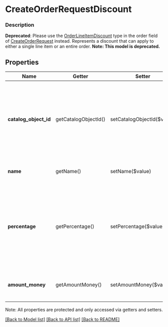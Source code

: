 # CreateOrderRequestDiscount

### Description

__Deprecated__: Please use the [OrderLineItemDiscount](#type-orderlineitemdiscount) type in the order field of [CreateOrderRequest](#type-createorderrequest) instead.  Represents a discount that can apply to either a single line item or an entire order.
**Note: This model is deprecated.**

## Properties
Name | Getter | Setter | Type | Description | Notes
------------ | ------------- | ------------- | ------------- | ------------- | -------------
**catalog_object_id** | getCatalogObjectId() | setCatalogObjectId($value) | **string** | Only used for catalog discounts. The catalog object ID for an existing &#x60;CatalogDiscount&#x60;.  Do not provide a value for this field if you provide values in other fields for an ad hoc discount. | [optional] 
**name** | getName() | setName($value) | **string** | Only used for ad hoc discounts. The discount&#39;s name. | [optional] 
**percentage** | getPercentage() | setPercentage($value) | **string** | Only used for ad hoc discounts. The percentage of the discount, as a string representation of a decimal number.  A value of &#x60;7.25&#x60; corresponds to a percentage of 7.25%. This value range between 0.0 up to 100.0 | [optional] 
**amount_money** | getAmountMoney() | setAmountMoney($value) | [**\SquareConnect\Model\Money**](Money.md) | Only used for ad hoc discounts. The monetary amount of the discount. | [optional] 

Note: All properties are protected and only accessed via getters and setters.

[[Back to Model list]](../../README.md#documentation-for-models) [[Back to API list]](../../README.md#documentation-for-api-endpoints) [[Back to README]](../../README.md)

